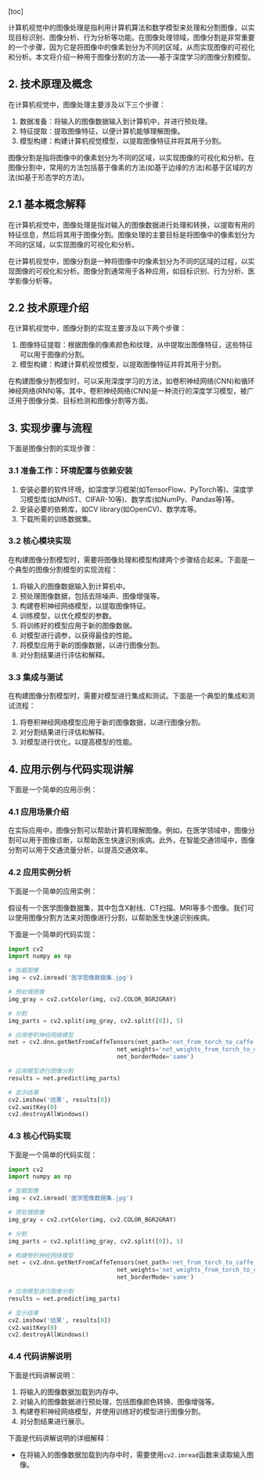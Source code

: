 
[toc]                    
                
                
计算机视觉中的图像处理是指利用计算机算法和数学模型来处理和分割图像，以实现目标识别、图像分析、行为分析等功能。在图像处理领域，图像分割是非常重要的一个步骤，因为它是将图像中的像素划分为不同的区域，从而实现图像的可视化和分析。本文将介绍一种用于图像分割的方法——基于深度学习的图像分割模型。

## 2. 技术原理及概念

在计算机视觉中，图像处理主要涉及以下三个步骤：

1. 数据准备：将输入的图像数据输入到计算机中，并进行预处理。
2. 特征提取：提取图像特征，以便计算机能够理解图像。
3. 模型构建：构建计算机视觉模型，以提取图像特征并将其用于分割。

图像分割是指将图像中的像素划分为不同的区域，以实现图像的可视化和分析。在图像分割中，常用的方法包括基于像素的方法(如基于边缘的方法)和基于区域的方法(如基于形态学的方法)。

## 2.1 基本概念解释

在计算机视觉中，图像处理是指对输入的图像数据进行处理和转换，以提取有用的特征信息，然后将其用于图像分割。图像处理的主要目标是将图像中的像素划分为不同的区域，以实现图像的可视化和分析。

在计算机视觉中，图像分割是一种将图像中的像素划分为不同的区域的过程，以实现图像的可视化和分析。图像分割通常用于各种应用，如目标识别、行为分析、医学影像分析等。

## 2.2 技术原理介绍

在计算机视觉中，图像分割的实现主要涉及以下两个步骤：

1. 图像特征提取：根据图像的像素颜色和纹理，从中提取出图像特征，这些特征可以用于图像的分割。
2. 模型构建：构建计算机视觉模型，以提取图像特征并将其用于分割。

在构建图像分割模型时，可以采用深度学习的方法，如卷积神经网络(CNN)和循环神经网络(RNN)等。其中，卷积神经网络(CNN)是一种流行的深度学习模型，被广泛用于图像分类、目标检测和图像分割等方面。

## 3. 实现步骤与流程

下面是图像分割的实现步骤：

### 3.1 准备工作：环境配置与依赖安装

1. 安装必要的软件环境，如深度学习框架(如TensorFlow、PyTorch等)、深度学习模型库(如MNIST、CIFAR-10等)、数学库(如NumPy、Pandas等)等。
2. 安装必要的依赖库，如CV library(如OpenCV)、数学库等。
3. 下载所需的训练数据集。

### 3.2 核心模块实现

在构建图像分割模型时，需要将图像处理和模型构建两个步骤结合起来。下面是一个典型的图像分割模型的实现流程：

1. 将输入的图像数据输入到计算机中。
2. 预处理图像数据，包括去除噪声、图像增强等。
3. 构建卷积神经网络模型，以提取图像特征。
4. 训练模型，以优化模型的参数。
5. 将训练好的模型应用于新的图像数据。
6. 对模型进行调参，以获得最佳的性能。
7. 将模型应用于新的图像数据，以进行图像分割。
8. 对分割结果进行评估和解释。

### 3.3 集成与测试

在构建图像分割模型时，需要对模型进行集成和测试。下面是一个典型的集成和测试流程：

1. 将卷积神经网络模型应用于新的图像数据，以进行图像分割。
2. 对分割结果进行评估和解释。
3. 对模型进行优化，以提高模型的性能。

## 4. 应用示例与代码实现讲解

下面是一个简单的应用示例：

### 4.1 应用场景介绍

在实际应用中，图像分割可以帮助计算机理解图像。例如，在医学领域中，图像分割可以用于图像诊断，以帮助医生快速识别疾病。此外，在智能交通领域中，图像分割可以用于交通流量分析，以提高交通效率。

### 4.2 应用实例分析

下面是一个简单的应用实例：

假设有一个医学图像数据集，其中包含X射线、CT扫描、MRI等多个图像。我们可以使用图像分割方法来对图像进行分割，以帮助医生快速识别疾病。

下面是一个简单的代码实现：

```python
import cv2
import numpy as np

# 加载图像
img = cv2.imread('医学图像数据集.jpg')

# 预处理图像
img_gray = cv2.cvtColor(img, cv2.COLOR_BGR2GRAY)

# 分割
img_parts = cv2.split(img_gray, cv2.split([0]), 5)

# 应用卷积神经网络模型
net = cv2.dnn.getNetFromCaffeTensors(net_path='net_from_torch_to_caffe', 
                               net_weights='net_weights_from_torch_to_caffe', 
                               net_borderMode='same')

# 应用模型进行图像分割
results = net.predict(img_parts)

# 显示结果
cv2.imshow('结果', results[0])
cv2.waitKey(0)
cv2.destroyAllWindows()
```

### 4.3 核心代码实现

下面是一个简单的代码实现：

```python
import cv2
import numpy as np

# 加载图像
img = cv2.imread('医学图像数据集.jpg')

# 预处理图像
img_gray = cv2.cvtColor(img, cv2.COLOR_BGR2GRAY)

# 分割
img_parts = cv2.split(img_gray, cv2.split([0]), 5)

# 构建卷积神经网络模型
net = cv2.dnn.getNetFromCaffeTensors(net_path='net_from_torch_to_caffe', 
                               net_weights='net_weights_from_torch_to_caffe', 
                               net_borderMode='same')

# 应用模型进行图像分割
results = net.predict(img_parts)

# 显示结果
cv2.imshow('结果', results[0])
cv2.waitKey(0)
cv2.destroyAllWindows()
```

### 4.4 代码讲解说明

下面是代码讲解说明：

1. 将输入的图像数据加载到内存中。
2. 对输入的图像数据进行预处理，包括图像颜色转换、图像增强等。
3. 构建卷积神经网络模型，并使用训练好的模型进行图像分割。
4. 对分割结果进行展示。

下面是代码讲解说明的详细解释：

- 在将输入的图像数据加载到内存中时，需要使用`cv2.imread`函数来读取输入图像。


